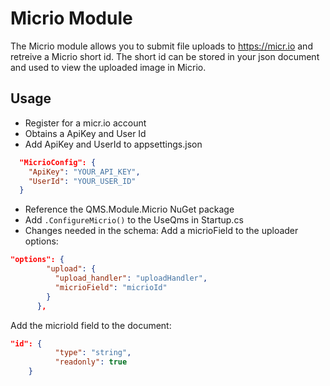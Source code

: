 # Micrio Module
The Micrio module allows you to submit file uploads to https://micr.io and retreive a Micrio short id. The short id can be stored in your json document and used to view the uploaded image in Micrio.

## Usage
- Register for a micr.io account
- Obtains a ApiKey and User Id
- Add ApiKey and UserId to appsettings.json

```json
  "MicrioConfig": {
    "ApiKey": "YOUR_API_KEY",
    "UserId": "YOUR_USER_ID"
  }
```

- Reference the QMS.Module.Micrio NuGet package
- Add `.ConfigureMicrio()` to the UseQms in Startup.cs
- Changes needed in the schema:
Add a micrioField to the uploader options:
```json
"options": {
        "upload": {
          "upload_handler": "uploadHandler",
          "micrioField": "micrioId"
        }
      },
```
Add the micrioId field to the document:
```json
"id": {
          "type": "string",
          "readonly": true
    }
```

